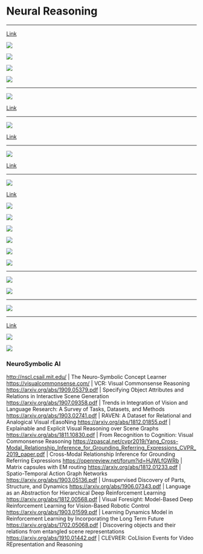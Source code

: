 # Neural Reasoning 

---
[Link](https://arxiv.org/pdf/1612.00341.pdf)

![](2020-07-22-00-42-26.png)

![](2020-07-21-06-03-46.png)

![](2020-07-21-06-04-40.png)

![](2020-07-21-06-04-57.png)

---


![](2020-07-22-00-35-19.png)

[Link](https://arxiv.org/pdf/1806.01242.pdf)

---

![](2020-07-22-00-37-56.png)

[Link](https://arxiv.org/pdf/1810.01566.pdf)


---

![](2020-07-22-00-40-15.png)

[Link](http://papers.nips.cc/paper/8931-universal-invariant-and-equivariant-graph-neural-networks.pdf)


---
![](2020-07-22-01-21-03.png)

[Link](https://arxiv.org/pdf/1903.05136.pdf)

![](2020-07-22-01-21-37.png)

![](2020-07-22-01-22-00.png)

![](2020-07-22-01-22-20.png)

![](2020-07-22-01-23-29.png)

![](2020-07-22-01-25-31.png)

![](2020-07-22-01-25-56.png)


---


![](2020-07-22-01-36-08.png)

![](2020-07-22-01-36-39.png)

---

![](2020-07-22-01-37-03.png)

---
[Link](https://arxiv.org/pdf/1905.10307.pdf)

![](2020-07-22-02-06-48.png)

![](2020-07-22-02-07-09.png)


### NeuroSymbolic AI

http://nscl.csail.mit.edu/ | The Neuro-Symbolic Concept Learner
https://visualcommonsense.com/ | VCR: Visual Commonsense Reasoning
https://arxiv.org/abs/1909.05379.pdf | Specifying Object Attributes and Relations in Interactive Scene Generation
https://arxiv.org/abs/1907.09358.pdf | Trends in Integration of Vision and Language Research: A Survey of Tasks, Datasets, and Methods
https://arxiv.org/abs/1903.02741.pdf | RAVEN: A Dataset for Relational and Analogical Visual rEasoNing
https://arxiv.org/abs/1812.01855.pdf | Explainable and Explicit Visual Reasoning over Scene Graphs
https://arxiv.org/abs/1811.10830.pdf | From Recognition to Cognition: Visual Commonsense Reasoning
https://zpascal.net/cvpr2019/Yang_Cross-Modal_Relationship_Inference_for_Grounding_Referring_Expressions_CVPR_2019_paper.pdf | Cross-Modal Relationship Inference for Grounding Referring Expressions
https://openreview.net/forum?id=HJWLfGWRb | Matrix capsules with EM routing
https://arxiv.org/abs/1812.01233.pdf | Spatio-Temporal Action Graph Networks
https://arxiv.org/abs/1903.05136.pdf | Unsupervised Discovery of Parts, Structure, and Dynamics
https://arxiv.org/abs/1906.07343.pdf | Language as an Abstraction for Hierarchical Deep Reinforcement Learning
https://arxiv.org/abs/1812.00568.pdf | Visual Foresight: Model-Based Deep Reinforcement Learning for Vision-Based Robotic Control
https://arxiv.org/abs/1903.01599.pdf | Learning Dynamics Model in Reinforcement Learning by Incorporating the Long Term Future
https://arxiv.org/abs/1702.05068.pdf | Discovering objects and their relations from entangled scene representations
https://arxiv.org/abs/1910.01442.pdf | CLEVRER: CoLlision Events for Video REpresentation and Reasoning
